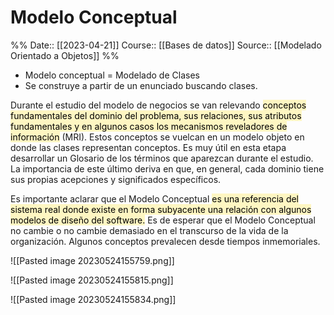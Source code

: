 # Modelo Conceptual

%%
Date:: [[2023-04-21]]
Course:: [[Bases de datos]]
Source:: [[Modelado Orientado a Objetos]]
%%

- Modelo conceptual = Modelado de Clases
- Se construye a partir de un enunciado buscando clases.

Durante el estudio del modelo de negocios se van relevando <mark style="background: #FFF3A3A6;">conceptos fundamentales del dominio del problema, sus relaciones, sus atributos fundamentales y en algunos casos los mecanismos reveladores de información</mark> (MRI). Estos conceptos se vuelcan en un modelo objeto en donde las clases representan conceptos. Es muy útil en esta etapa desarrollar un Glosario de los términos que aparezcan durante el estudio. La importancia de este último deriva en que, en general, cada dominio tiene sus propias acepciones y significados específicos.

Es importante aclarar que el Modelo Conceptual <mark style="background: #FFF3A3A6;">es una referencia del sistema real donde existe en forma subyacente una relación con algunos modelos de diseño del software.</mark> Es de esperar que el Modelo Conceptual no cambie o no cambie demasiado en el transcurso de la vida de la organización. Algunos conceptos prevalecen desde tiempos inmemoriales.

![[Pasted image 20230524155759.png]]

![[Pasted image 20230524155815.png]]

![[Pasted image 20230524155834.png]]